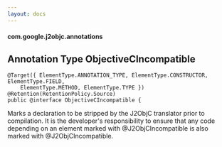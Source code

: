 ```yaml
---
layout: docs
---
```


#### com.google.j2objc.annotations ####

## Annotation Type ObjectiveCIncompatible

````
@Target({ ElementType.ANNOTATION_TYPE, ElementType.CONSTRUCTOR, ElementType.FIELD, 
    ElementType.METHOD, ElementType.TYPE })
@Retention(RetentionPolicy.Source)
public @interface ObjectiveCIncompatible {
````

Marks a declaration to be stripped by the J2ObjC translator prior to compilation. It is the 
developer's responsibility to ensure that any code depending on an element marked with 
@J2ObjCIncompatible is also marked with @J2ObjCIncompatible.
